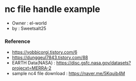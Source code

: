 # nc file handle example
- Owner : el-world
- by : Sweetsalt25

### Reference
- https://yobbicorgi.tistory.com/6
- https://dunggeul7843.tistory.com/88
- EARTH Data(NASA) : https://disc.gsfc.nasa.gov/datasets?projecxt=MERRA-2
- sample nc4 file download : https://naver.me/5Kquib4M


